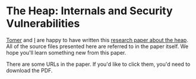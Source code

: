 # The Heap: Internals and Security Vulnerabilities
[Tomer](https://github.com/commandlineinterface) and [I](https://github.com/24kimel) are happy to have written this [research paper about the heap](https://github.com/24kimel/theheap/blob/main/The_Glibc_Heap__Internals_and_Security_Vulnerabilities.pdf).
All of the source files presented here are referred to in the paper itself.
We hope you'll learn something new from this paper.

There are some URLs in the paper. If you'd like to click them, you'd need to download the PDF.
